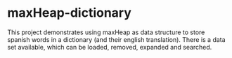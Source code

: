 # maxHeap-dictionary

This project demonstrates using maxHeap as data structure to store spanish words in a dictionary (and their english translation). 
There is a data set available, which can be loaded, removed, expanded and searched. 
